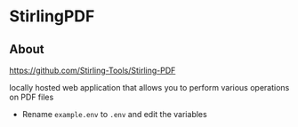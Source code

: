 # StirlingPDF

## About

https://github.com/Stirling-Tools/Stirling-PDF

locally hosted web application that allows you to perform various operations on PDF files

- Rename `example.env` to `.env` and edit the variables
